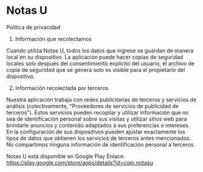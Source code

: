 # Notas U

Política de privacidad

1. Información que recolectamos

Cuando utiliza Notas U, todos los datos que ingrese se guardan de manera local en su dispositivo. La aplicación puede hacer copias de seguridad locales solo después del consentimiento explícito del usuario, el archivo de copia de seguridad que se genera solo es visible para el propietario del dispositivo.

2. Información recolectada por terceros

Nuestra aplicación trabaja con redes publicitarias de terceros y servicios de análisis (colectivamente, "Proveedores de servicios de publicidad de terceros"). Estos servicios pueden recopilar y utilizar información que no sea de identificación personal sobre sus visitas y utilizar sitios web para brindarle anuncios y contenido adaptados a sus preferencias e intereses. En la configuración de sus dispositivos pueden ajustar exactamente los tipos de datos que obtienen los servicios de terceros antes mencionados. No compartimos ninguna información de identificación personal a terceros.

Notas U está disponible en Google Play
Enlace: https://play.google.com/store/apps/details?id=com.notasu 
